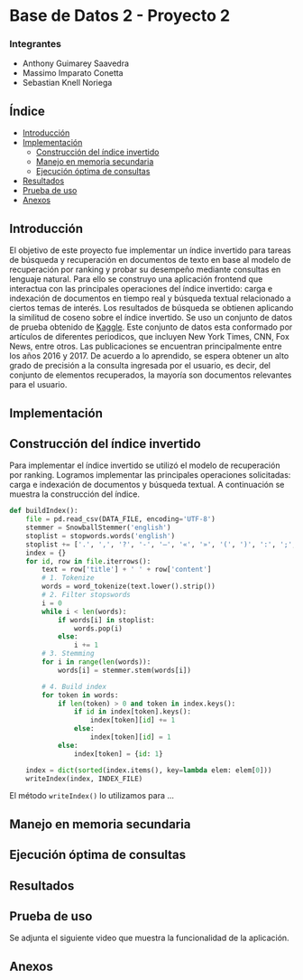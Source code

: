 # Base de Datos 2 - Proyecto 2
### Integrantes
- Anthony Guimarey Saavedra
- Massimo Imparato Conetta
- Sebastian Knell Noriega

## Índice
  - [Introducción](#introducción)
  - [Implementación](#implementación)
    - [Construcción del índice invertido](#construcción-del-índice-invertido)
    - [Manejo en memoria secundaria](#manejo-en-memoria-secundaria)
    - [Ejecución óptima de consultas](#ejecución-óptima-de-consultas)
  - [Resultados](#resultados)
  - [Prueba de uso](#prueba-de-uso)
  - [Anexos](#anexos)

## Introducción
El objetivo de este proyecto fue implementar un índice invertido para tareas de búsqueda y recuperación en documentos de texto en base al modelo de recuperación por ranking y probar su desempeño mediante consultas en lenguaje natural. Para ello se construyo una aplicación frontend que interactua con las principales operaciones del índice invertido: carga e indexación de documentos en tiempo real y búsqueda textual relacionado a ciertos temas de interés. Los resultados de búsqueda se obtienen aplicando la similitud de coseno sobre el índice invertido. Se uso un conjunto de datos de prueba obtenido de [Kaggle](https://www.kaggle.com/datasets). Este conjunto de datos esta conformado por artículos de diferentes periodicos, que incluyen New York Times, CNN, Fox News, entre otros. Las publicaciones se encuentran principalmente entre los años 2016 y 2017. De acuerdo a lo aprendido, se espera obtener un alto grado de precisión a la consulta ingresada por el usuario, es decir, del conjunto de elementos recuperados, la mayoría son documentos relevantes para el usuario.

## Implementación
## Construcción del índice invertido
Para implementar el índice invertido se utilizó el modelo de recuperación por ranking. Logramos implementar las principales operaciones solicitadas: carga e indexación de documentos y búsqueda textual. A continuación se muestra la construcción del índice.
```python
def buildIndex():
    file = pd.read_csv(DATA_FILE, encoding='UTF-8')
    stemmer = SnowballStemmer('english')
    stoplist = stopwords.words('english')
    stoplist += ['.', ',', '?', '-', '–', '«', '»', '(', ')', ':', ';', '#', '!', '$', '@', '%', '^', '*', '&', '*', '+', '']
    index = {}
    for id, row in file.iterrows():
        text = row['title'] + ' ' + row['content']
        # 1. Tokenize
        words = word_tokenize(text.lower().strip())
        # 2. Filter stopswords
        i = 0
        while i < len(words):
            if words[i] in stoplist:
                words.pop(i)
            else:
                i += 1
        # 3. Stemming
        for i in range(len(words)):
            words[i] = stemmer.stem(words[i])

        # 4. Build index
        for token in words:
            if len(token) > 0 and token in index.keys():
                if id in index[token].keys():
                    index[token][id] += 1
                else:
                    index[token][id] = 1
            else:
                index[token] = {id: 1}

    index = dict(sorted(index.items(), key=lambda elem: elem[0]))
    writeIndex(index, INDEX_FILE)
```

El método `writeIndex()` lo utilizamos para ...


## Manejo en memoria secundaria



## Ejecución óptima de consultas



## Resultados


## Prueba de uso
Se adjunta el siguiente video que muestra la funcionalidad de la aplicación.


## Anexos

